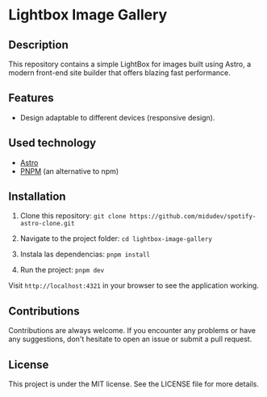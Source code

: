 # Lightbox Image Gallery

## Description

This repository contains a simple LightBox for images built using Astro, a modern front-end site builder that offers blazing fast performance.

## Features

- Design adaptable to different devices (responsive design).

## Used technology

- [Astro](https://astro.build/)
- [PNPM](https://pnpm.io/) (an alternative to npm)


## Installation

1. Clone this repository:
   `git clone https://github.com/midudev/spotify-astro-clone.git`

2. Navigate to the project folder:
   `cd lightbox-image-gallery`

3. Instala las dependencias:
   `pnpm install`

4. Run the project:
   `pnpm dev`

Visit `http://localhost:4321` in your browser to see the application working.

## Contributions

Contributions are always welcome. If you encounter any problems or have any suggestions, don't hesitate to open an issue or submit a pull request.

## License

This project is under the MIT license. See the LICENSE file for more details.
